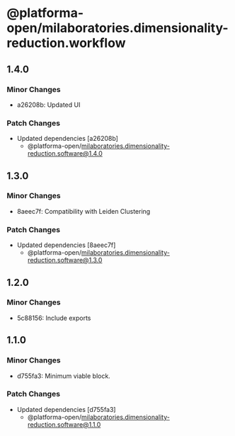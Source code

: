 # @platforma-open/milaboratories.dimensionality-reduction.workflow

## 1.4.0

### Minor Changes

- a26208b: Updated UI

### Patch Changes

- Updated dependencies [a26208b]
  - @platforma-open/milaboratories.dimensionality-reduction.software@1.4.0

## 1.3.0

### Minor Changes

- 8aeec7f: Compatibility with Leiden Clustering

### Patch Changes

- Updated dependencies [8aeec7f]
  - @platforma-open/milaboratories.dimensionality-reduction.software@1.3.0

## 1.2.0

### Minor Changes

- 5c88156: Include exports

## 1.1.0

### Minor Changes

- d755fa3: Minimum viable block.

### Patch Changes

- Updated dependencies [d755fa3]
  - @platforma-open/milaboratories.dimensionality-reduction.software@1.1.0
